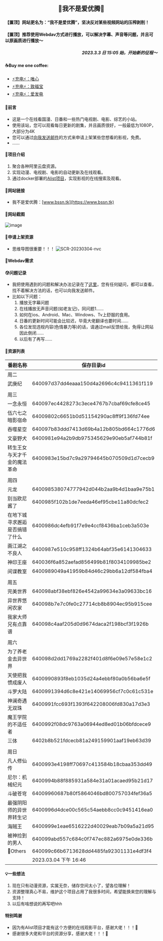 ## <p align="center">🌸我不是爱优腾🌸</p>

#### 【置顶】网站更名为：“我不是爱优腾”，坚决反对某些视频网站的压榨剥削！
#### 【置顶】推荐使用Webdav方式进行播放，可以解决字幕、声音等问题，并且可以原画质进行播放～

##### <p align="right">2023.3.3 日 15:05 始，开始新的征程～</p>

#### ☕️Buy me one coffee:

- [⚡️充电⚡️：唯心](http://81.70.1.225:5244/%F0%9F%8C%88%E4%B8%BA%E6%88%91%E5%85%85%E7%94%B5%F0%9F%A5%B0/%E5%94%AF%E5%BF%83.webp)
- [⚡️充电⚡️：致福宝](http://81.70.1.225:5244/%F0%9F%8C%88%E4%B8%BA%E6%88%91%E5%85%85%E7%94%B5%F0%9F%A5%B0/%E8%87%B4%E7%A6%8F%E5%AE%9D.webp)
- [⚡️充电⚡️：爱发电](https://afdian.net/a/Bssn520)

#### 🫶前言
- 这是一个在线看国漫、日番和一些热门电视剧、电影、综艺的小站。
- 使用该站，您可以观看每日更新的剧集，并且画质很好，一般最低为1080P，大部分为4K
- 您可以通过[向我发送邮件](mailto:okkonull@gmail.com)的方式来申请上架某些您想看的影视，免费。
- ......

#### 🫣项目介绍

1. 聚合各种阿里云盘资源。  
2. 实现动漫、电视剧、电影的自动更新及在线观看。    
3. 通过docker部署的[Alist项目](https://github.com/alist-org/alist)，实现影视的在线搜索及观看。 

#### 🥲网站链接

- 我不是爱优腾：[www.bssn.tk](https://www.bssn.tk)

#### 👀网站截图
![image](https://cdn.staticaly.com/gh/Bssn520/Images@master/Test/image.5yhnu7d35s80.webp)

#### 🧐申请上架资源
- 思维导图很重要！！！
![SCR-20230304-nvc](https://cdn.staticaly.com/gh/Bssn520/Images@master/Test/SCR-20230304-nvc.51yq7tk04r40.webp)

#### 🤡Webdav需求

#### 😰问题记录
- 我把使用遇到的问题和解决办法记录在了[这里](http://81.70.1.225:5244/%E5%B0%8F%E7%AB%99%E4%BD%BF%E7%94%A8%E8%BF%87%E7%A8%8B%E4%B8%AD%E7%9A%84%E9%97%AE%E9%A2%98%E8%AE%B0%E5%BD%95%E5%8F%8A%E8%A7%A3%E5%86%B3%EF%BD%9E)，您有任何疑问，都可以查看，找不着解决方法的话，也可以向我发送邮件。
- 比如以下问题：
  1. 播放无字幕问题
  2. 在线播放无声音问题(如老友记)，同问题1......
  3. 如何在ios、Android、Mac、Windows、Tv上舒服的食用。
  4. 日番的更新时间可能会比较迟，毕竟大佬翻译也要时间......
  5. 各位发现违规内容(色情暴力等)的话，请通过mail反馈给我，免得让网站因此倒闭......
  6. 以后有了再写......
  
#### 🌈资源列表

| 番剧名称            | 保存目录id                                   |
|-----------------|------------------------------------------|
| 周二              |                                          |
| 武庚纪             | 640097d37dd4eaaa150d4a2696c4c9411361f119 |
|                 |                                          |
| 周三              |                                          |
| 一念永恒            | 640097ec4428273c3ece4767b7cbaf69cfe8ce45 |
| 伍六七之暗影宿命        | 64009802c6651b0d51154290ac8ff9f136fd74ee |
| 吞噬星空            | 640097b83ddd7413d69b4a12b805bd664c1776d6 |
| 文豪野犬            | 6400981e94a2b9db975345629e90eb5af744b81f |
| 转生王女与天才千金的魔法革命  | 6400983e15bd7c9a29794645b070509d1d7cecb9 |
|                 |                                          |
| 周四              |                                          |
| 元龙              | 640098538074777942d044b2aa9b4d1baa9e75b1 |
| 别当欧尼酱了          | 6400985f102b1de7eeda46ef95cbe11a80dcfec2 |
| 在地下城寻求邂逅是否搞错了什么 | 6400986dc4efb91f7e9e4ccf8436ba1ceb3a503e |
| 画江湖之不良人         | 6400987e510c958ff1324b64abf35e6141304633 |
| 神印王座            | 640036f6a852aefad856499b81f8034109985be2 |
| 间谍教室            | 6400989049a41959b84d46c29bb6a12df584fba4 |
|                 |                                          |
| 周五              |                                          |
| 完美世界            | 640098abf38ebf826e4542a99634e3a09633bc16 |
| 异世界悠闲农家         | 640098b7e7c0fe0c27714cb8b8904ec95b915cee |
| 我家大师兄有点靠谱       | 640098c4aaf205d0d9674daca2f198bcf3f1926b |
|                 |                                          |
| 周六              |                                          |
| 为了养老金去异世界       | 640098d2dd1769a2282f401d8f6e09e57e58e1c2 |
| 天使把我惯成废人        | 6400990893f8eb1035d24a4ebbf80a0b56ba6e5f |
| 斗罗大陆            | 6400991394d6c8e421e14069956cf7c0c61c531e |
| 神澜奇遇无双珠         | 6400991fcc693f1393f642208006fd830a17d3e3 |
| 魔王学院的不适任者       | 6400992f08dc9763a06944ed8ed01b06bfdcece9 |
| 三体              | 6402b8b521fdcecb81a249159901aaf19eb63d39 |
|                 |                                          |
| 周日              |                                          |
| 凡人修仙传           | 6400993e4198ff70697c413584b18cbaa353dd49 |
| 尼尔：机械纪元         | 6400994b88f885931a584e31a01acaed95b21d17 |
| 斗破苍穹            | 64009960687b80f5864046bd800757034fef36a5 |
| 最强阴阳师的异世界转生记    | 6400996d4dce00c565c54aebb8cc0c9451416ea0 |
| 海贼王             | 6400999e1eae6516222d40029eab7b09a5a21d95 |
| 被神捡到的男人         | 640099abd557c684c0f747ec882a6975e0de336b |
| 🤪Others        | 640099c66b6713628dd4485fa92301131e4df3f4 |
|                 | 2023.03.04 下午 16:46                      |


#### 💡一些想法
1. 现在只有动漫资源，实属无奈，储存空间太小了，望各位理解！
2. 资源整理真心不易，维护这个项目占用了我很多时间，希望能换来您的理解与支持！
3. 以后有啥想说的再写吧hhh


#### 特别鸣谢
- 因为有Alist项目才能有这个方便的在线观影平台，感谢大佬！！！🙏
- 感谢很多大佬和平台的资源分享，感谢大佬！！！🙏
